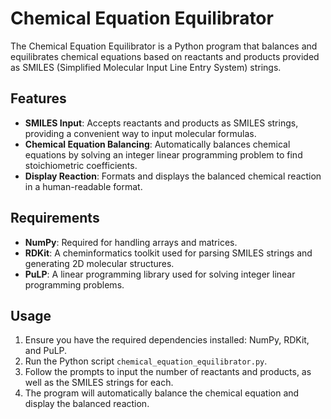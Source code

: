 # Chemical Equation Equilibrator

The Chemical Equation Equilibrator is a Python program that balances and equilibrates chemical equations based on reactants and products provided as SMILES (Simplified Molecular Input Line Entry System) strings.

## Features

- **SMILES Input**: Accepts reactants and products as SMILES strings, providing a convenient way to input molecular formulas.
- **Chemical Equation Balancing**: Automatically balances chemical equations by solving an integer linear programming problem to find stoichiometric coefficients.
- **Display Reaction**: Formats and displays the balanced chemical reaction in a human-readable format.

## Requirements

- **NumPy**: Required for handling arrays and matrices.
- **RDKit**: A cheminformatics toolkit used for parsing SMILES strings and generating 2D molecular structures.
- **PuLP**: A linear programming library used for solving integer linear programming problems.

## Usage

1. Ensure you have the required dependencies installed: NumPy, RDKit, and PuLP.
2. Run the Python script `chemical_equation_equilibrator.py`.
3. Follow the prompts to input the number of reactants and products, as well as the SMILES strings for each.
4. The program will automatically balance the chemical equation and display the balanced reaction.
